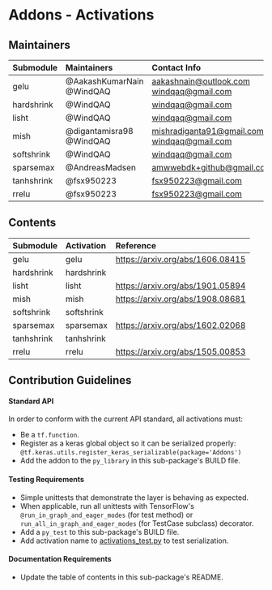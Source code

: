 # Addons - Activations

## Maintainers
| Submodule | Maintainers               | Contact Info                             |
|:----------|:--------------------------|:-----------------------------------------|
| gelu      | @AakashKumarNain @WindQAQ | aakashnain@outlook.com windqaq@gmail.com |
| hardshrink| @WindQAQ                  | windqaq@gmail.com                        |
| lisht     | @WindQAQ                  | windqaq@gmail.com                        |
| mish      | @digantamisra98 @WindQAQ  | mishradiganta91@gmail.com, windqaq@gmail.com |
| softshrink| @WindQAQ                  | windqaq@gmail.com                        |
| sparsemax | @AndreasMadsen            | amwwebdk+github@gmail.com                |
| tanhshrink| @fsx950223                | fsx950223@gmail.com                      |
| rrelu     | @fsx950223                | fsx950223@gmail.com                      |

## Contents
| Submodule | Activation | Reference                        |
|:----------|:-----------|:---------------------------------|
| gelu      | gelu       | https://arxiv.org/abs/1606.08415 |
| hardshrink| hardshrink |                                  |
| lisht     | lisht      | https://arxiv.org/abs/1901.05894 | 
| mish      | mish       | https://arxiv.org/abs/1908.08681 |
| softshrink| softshrink |                                  |
| sparsemax | sparsemax  | https://arxiv.org/abs/1602.02068 |
| tanhshrink| tanhshrink |                                  |
| rrelu     | rrelu      | https://arxiv.org/abs/1505.00853 |

## Contribution Guidelines
#### Standard API
In order to conform with the current API standard, all activations
must:
 * Be a `tf.function`.
 * Register as a keras global object so it can be serialized properly: `@tf.keras.utils.register_keras_serializable(package='Addons')`
 * Add the addon to the `py_library` in this sub-package's BUILD file.

#### Testing Requirements
 * Simple unittests that demonstrate the layer is behaving as expected.
 * When applicable, run all unittests with TensorFlow's
   `@run_in_graph_and_eager_modes` (for test method)
   or `run_all_in_graph_and_eager_modes` (for TestCase subclass)
   decorator.
 * Add a `py_test` to this sub-package's BUILD file.
 * Add activation name to [activations_test.py](https://github.com/tensorflow/addons/tree/master/tensorflow_addons/activations/activations_test.py) to test serialization.

#### Documentation Requirements
 * Update the table of contents in this sub-package's README.
